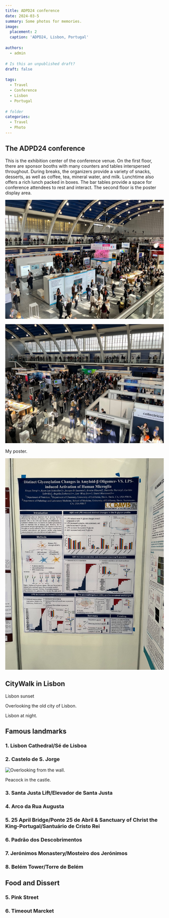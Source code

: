 ```yaml
---
title: ADPD24 conference
date: 2024-03-5
summary: Some photos for memories.
image:
  placement: 2
  caption: 'ADPD24, Lisbon, Portugal'

authors:
  - admin

# Is this an unpublished draft?
draft: false

tags:
  - Travel
  - Conference
  - Lisbon
  - Portugal

# folder
categories:
  - Travel
  - Photo
---
```



## The ADPD24 conference

This is the exhibition center of the conference venue. On the first floor, there are sponsor booths with many counters and tables interspersed throughout. During breaks, the organizers provide a variety of snacks, desserts, as well as coffee, tea, mineral water, and milk. Lunchtime also offers a rich lunch packed in boxes. The bar tables provide a space for conference attendees to rest and interact. The second floor is the poster display area.

![](Exhibition1.jpg)

![](Exhibition2.jpg)

My poster.

![](poster.jpg)

## CityWalk in Lisbon

Lisbon sunset

Overlooking the old city of Lisbon.

Lisbon at night.

## Famous landmarks

### 1. Lisbon Cathedral/Sé de Lisboa

### 2. Castelo de S. Jorge

![Overlooking from the wall.](https://drive.google.com/uc?id=1_GtnOpraWuImK6_UgGjq0tUDOOTm6HCo)

Peacock in the castle.

### 3. Santa Justa Lift/Elevador de Santa Justa

### 4. Arco da Rua Augusta

### 5. 25 April Bridge/Ponte 25 de Abril & Sanctuary of Christ the King-Portugal/Santuário de Cristo Rei

### 6. Padrão dos Descobrimentos

### 7. Jerónimos Monastery/Mosteiro dos Jerónimos

### 8. Belém Tower/Torre de Belém

## Food and Dissert

### 5. Pink Street

### 6. Timeout Marcket